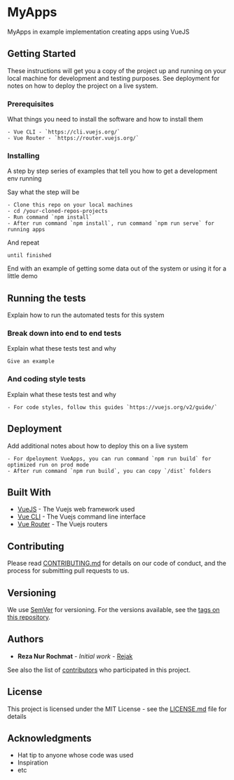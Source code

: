 # MyApps

MyApps in example implementation creating apps using VueJS

## Getting Started

These instructions will get you a copy of the project up and running on your local machine for development and testing purposes. See deployment for notes on how to deploy the project on a live system.

### Prerequisites

What things you need to install the software and how to install them

```
- Vue CLI - `https://cli.vuejs.org/`
- Vue Router - `https://router.vuejs.org/`
```

### Installing

A step by step series of examples that tell you how to get a development env running

Say what the step will be

```
- Clone this repo on your local machines
- cd /your-cloned-repos-projects
- Run command `npm install`
- After run command `npm install`, run command `npm run serve` for running apps
```

And repeat

```
until finished
```

End with an example of getting some data out of the system or using it for a little demo

## Running the tests

Explain how to run the automated tests for this system

### Break down into end to end tests

Explain what these tests test and why

```
Give an example
```

### And coding style tests

Explain what these tests test and why

```
- For code styles, follow this guides `https://vuejs.org/v2/guide/`
```

## Deployment

Add additional notes about how to deploy this on a live system

```
- For dpeloyment VueApps, you can run command `npm run build` for optimized run on prod mode
- After run command `npm run build`, you can copy `/dist` folders
```

## Built With

* [VueJS](https://vuejs.org/v2/guide/) - The Vuejs web framework used
* [Vue CLI](https://cli.vuejs.org/) - The Vuejs command line interface
* [Vue Router](https://router.vuejs.org/) - The Vuejs routers

## Contributing

Please read [CONTRIBUTING.md](https://gist.github.com/PurpleBooth/b24679402957c63ec426) for details on our code of conduct, and the process for submitting pull requests to us.

## Versioning

We use [SemVer](http://semver.org/) for versioning. For the versions available, see the [tags on this repository](https://github.com/your/project/tags). 

## Authors

* **Reza Nur Rochmat** - *Initial work* - [Rejak](https://github.com/RezaNurRochmat13)

See also the list of [contributors](https://github.com/your/project/contributors) who participated in this project.

## License

This project is licensed under the MIT License - see the [LICENSE.md](LICENSE.md) file for details

## Acknowledgments

* Hat tip to anyone whose code was used
* Inspiration
* etc
